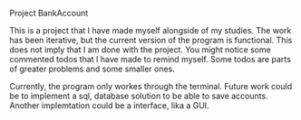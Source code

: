 Project BankAccount

This is a project that I have made myself alongside of my studies. The work has been iterative, but the current version of the program is functional. This does not imply that I am done with the project. You might notice some commented todos that I have made to remind myself. Some todos are parts of greater problems and some smaller ones. 

Currently, the program only workes through the terminal. Future work could be to implement a sql, database solution to be able to save accounts. Another implemtation could be a interface, lika a GUI. 
